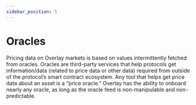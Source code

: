 ```yaml
---
sidebar_position: 5
---
```


# Oracles

Pricing data on Overlay markets is based on values intermittently fetched from oracles. Oracles are third-party services that help protocols get information/data (related to price data or other data) required from outside of the protocol’s smart contract ecosystem. Any tool that helps get price data about an asset is a “price oracle.” Overlay has the ability to onboard nearly any oracle, as long as the oracle feed is non-manipulable and non-predictable. 